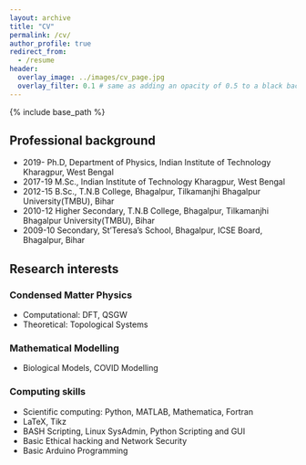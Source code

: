 ```yaml
---
layout: archive
title: "CV"
permalink: /cv/
author_profile: true
redirect_from:
  - /resume
header:
  overlay_image: ../images/cv_page.jpg
  overlay_filter: 0.1 # same as adding an opacity of 0.5 to a black background
---
```


{% include base_path %}


## Professional background

- 2019- Ph.D, Department of Physics, Indian Institute of Technology Kharagpur, West Bengal
- 2017-19 M.Sc., Indian Institute of Technology Kharagpur, West Bengal
- 2012-15 B.Sc., T.N.B College, Bhagalpur, Tilkamanjhi Bhagalpur University(TMBU), Bihar
- 2010-12 Higher Secondary, T.N.B College, Bhagalpur, Tilkamanjhi Bhagalpur University(TMBU), Bihar
- 2009-10 Secondary, St’Teresa’s School, Bhagalpur, ICSE Board, Bhagalpur, Bihar


## Research interests

### Condensed Matter Physics

- Computational: DFT, QSGW
- Theoretical: Topological Systems

### Mathematical Modelling
- Biological Models, COVID Modelling

### Computing skills

- Scientific computing: Python, MATLAB, Mathematica, Fortran
- LaTeX, Tikz
- BASH Scripting, Linux SysAdmin, Python Scripting and GUI
- Basic Ethical hacking and Network Security
- Basic Arduino Programming 
